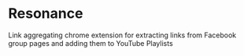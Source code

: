 # Resonance
Link aggregating chrome extension for extracting links from Facebook group pages and adding them to YouTube Playlists

